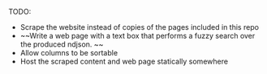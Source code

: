 TODO:
  - Scrape the website instead of copies of the pages included in this repo
  - ~~Write a web page with a text box that performs a fuzzy search over the produced ndjson. ~~
  - Allow columns to be sortable
  - Host the scraped content and web page statically somewhere

